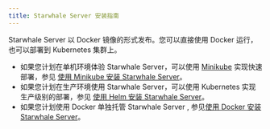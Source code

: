 ```yaml
---
title: Starwhale Server 安装指南
---
```


Starwhale Server 以 Docker 镜像的形式发布。您可以直接使用 Docker 运行，也可以部署到 Kubernetes 集群上。

* 如果您计划在单机环境体验 Starwhale Server，可以使用 [Minikube](https://minikube.sigs.k8s.io/docs/start/) 实现快速部署，参见 [使用 Minikube 安装 Starwhale Server](minikube)。
* 如果您计划在生产环境使用 Starwhale Server，可以使用 Kubernetes 实现生产级别的部署，参见 [使用 Helm 安装 Starwhale Server](helm-charts)。
* 如果您计划使用 Docker 单独托管 Starwhale Server , 参见[使用 Docker 安装 Starwhale Server](docker)。
